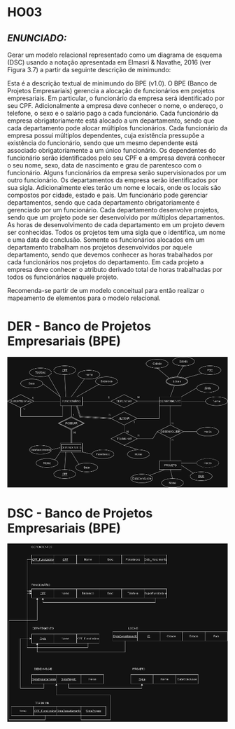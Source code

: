 # **HO03**
## *ENUNCIADO:* 
Gerar um modelo relacional representado como um diagrama de esquema (DSC) usando a notação apresentada em Elmasri & Navathe, 2016 (ver Figura 3.7) a partir da seguinte descrição de minimundo:

Esta é a descrição textual de minimundo do BPE (v1.0). O BPE (Banco de Projetos Empresariais) gerencia a alocação de funcionários em projetos empresariais. Em particular, o funcionário da empresa será identificado por seu CPF. Adicionalmente a empresa deve conhecer o nome, o endereço, o telefone, o sexo e o salário pago a cada funcionário. Cada funcionário da empresa obrigatoriamente está alocado a um departamento, sendo que cada departamento pode alocar múltiplos funcionários. Cada funcionário da empresa possui múltiplos dependentes, cuja existência pressupõe a existência do funcionário, sendo que um mesmo dependente está associado obrigatoriamente a um único funcionário. Os dependentes do funcionário serão identificados pelo seu CPF e a empresa deverá conhecer o seu nome, sexo, data de nascimento e grau de parentesco com o funcionário. Alguns funcionários da empresa serão supervisionados por um outro funcionário. Os departamentos da empresa serão identificados por sua sigla. Adicionalmente eles terão um nome e locais, onde os locais são compostos por cidade, estado e país. Um funcionário pode gerenciar departamentos, sendo que cada departamento obrigatoriamente é gerenciado por um funcionário. Cada departamento desenvolve projetos, sendo que um projeto pode ser desenvolvido por múltiplos departamentos. As horas de desenvolvimento de cada departamento em um projeto devem ser conhecidas. Todos os projetos tem uma sigla que o identifica, um nome e uma data de conclusão. Somente os funcionários alocados em um departamento trabalham nos projetos desenvolvidos por aquele departamento, sendo que devemos conhecer as horas trabalhados por cada funcionários nos projetos do departamento. Em cada projeto a empresa deve conhecer o atributo derivado total de horas trabalhadas por todos os funcionários naquele projeto.

Recomenda-se partir de um modelo conceitual para então realizar o mapeamento de elementos para o modelo relacional.

# DER - Banco de Projetos Empresariais (BPE)
![DER](BPE-ER.png)

# DSC - Banco de Projetos Empresariais (BPE)
![DSC](BPE-DSC.png)
